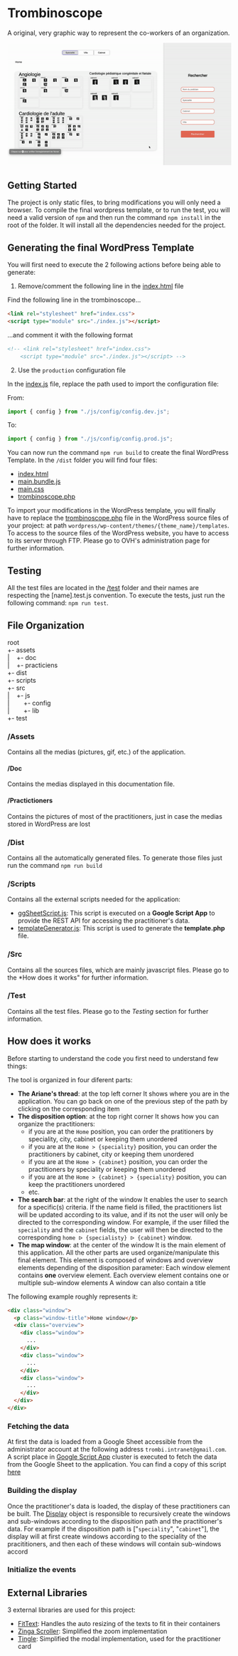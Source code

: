 # Trombinoscope

A original, very graphic way to represent the co-workers of an organization.
  
<img src="./assets/doc/trombi_demo.gif"/>
  
## Getting Started

The project is only static files, to bring modifications you will only need a browser.
To compile the final wordpress template, or to run the test, you will need a valid version of `npm` and then run the command `npm install` in the root of the folder. It will install all the dependencies needed for the project.

## Generating the final WordPress Template
  
You will first need to execute the 2 following actions before being able to generate:
  
1. Remove/comment the following line in the [index.html](./src/index.html) file

Find the following line in the trombinoscope...
```html
<link rel="stylesheet" href="index.css">
<script type="module" src="./index.js"></script>
```

...and comment it with the following format
```html
<!-- <link rel="stylesheet" href="index.css">
    <script type="module" src="./index.js"></script> -->
```

2. Use the `production` configuration file

In the [index.js](./src/index.js) file, replace the path used to import the configuration file:

From:
```javascript
import { config } from "./js/config/config.dev.js";
```

To:
```javascript
import { config } from "./js/config/config.prod.js";
```

You can now run the command `npm run build` to create the final WordPress Template. In the `/dist` folder you will find four files:
- [index.html](./dist/index.html)
- [main.bundle.js](./dist/main.bundle.js)
- [main.css](./dist/main.css)
- [trombinoscope.php](./dist/template.php)

To import your modifications in the WordPress template, you will finally have to replace the [trombinoscope.php](./dist/template.php) file in the WordPress source files of your project: at path `wordpress/wp-content/themes/{theme_name}/templates`.
To access to the source files of the WordPress website, you have to access to its server through FTP. Please go to OVH's administration page for further information. 

## Testing

All the test files are located in the [/test](./test) folder and their names are respecting the [name].test.js convention.
To execute the tests, just run the following command: `npm run test`.

## File Organization

root  
 +- assets  
 |&nbsp;&nbsp;&nbsp;&nbsp;+- doc  
 |&nbsp;&nbsp;&nbsp;&nbsp;+- practiciens  
 +- dist  
 +- scripts  
 +- src  
 |&nbsp;&nbsp;&nbsp;&nbsp;+- js  
 |&nbsp;&nbsp;&nbsp;&nbsp;&nbsp;&nbsp;&nbsp;&nbsp;+- config  
 |&nbsp;&nbsp;&nbsp;&nbsp;&nbsp;&nbsp;&nbsp;&nbsp;+- lib  
 +- test  

### /Assets

Contains all the medias (pictures, gif, etc.) of the application.

#### /Doc

Contains the medias displayed in this documentation file.

#### /Practictioners

Contains the pictures of most of the practitioners, just in case the medias stored in WordPress are lost

### /Dist

Contains all the automatically generated files. To generate those files just run the command `npm run build`

### /Scripts

Contains all the external scripts needed for the application:
- [ggSheetScript.js](./scripts/ggSheetScript.js): This script is executed on a **Google Script App** to provide the REST API for accessing the practitioner's data.
- [templateGenerator.js](./scripts/templateGenerator.js): This script is used to generate the **template.php** file.

### /Src

Contains all the sources files, which are mainly javascript files. Please go to the *How does it works" for further information.

### /Test

Contains all the test files. Please go to the *Testing* section for further information.

## How does it works

Before starting to understand the code you first need to understand few things:

The tool is organized in four diferent parts:
- **The Ariane's thread**: at the top left corner
It shows where you are in the application. You can go back on one of the previous step of the path by clicking on the corresponding item 
- **The disposition option**: at the top right corner
It shows how you can organize the practitioners:
  - if you are at the `Home` position, you can order the pratitioners by speciality, city, cabinet or keeping them unordered
  - if you are at the `Home > {speciality}` position, you can order the practitioners by cabinet, city or keeping them unordered
  - if you are at the `Home > {cabinet}` position, you can order the practitioners by speciality or keeping them unordered
  - if you are at the `Home > {cabinet} > {speciality}` position, you can keep the practitioners unordered
  - etc.
- **The search bar**: at the right of the window
It enables the user to search for a specific(s) criteria. If the name field is filled, the practitioners list will be updated according to its value, and if its not the user will only be directed to the corresponding window. 
For example, if the user filled the `speciality` and the `cabinet` fields, the user will then be directed to the corresponding `home ᐅ {specialisty} ᐅ {cabinet}` window.
- **The map window**: at the center of the window
It is the main element of this application. All the other parts are used organize/manipulate this final element. This element is composed of windows and overview elements depending of the disposition parameter:
Each window element contains **one** overview element.
Each overview element contains one or multiple sub-window elements
A window can also contain a title

The following example roughly represents it:
```html
<div class="window">
  <p class="window-title">Home window</p>
  <div class="overview">
    <div class="window">
      ...
    </div>
    <div class="window">
      ...
    </div>
    <div class="window">
      ...
    </div>
  </div>
</div>
```

### Fetching the data

At first the data is loaded from a Google Sheet accessible from the administrator account at the following address `trombi.intranet@gmail.com`. A script place in [Google Script App](https://script.google.com/) cluster is executed to fetch the data from the Google Sheet to the application. You can find a copy of this script [here](./scripts/ggSheetScript.js)

### Building the display

Once the practitioner's data is loaded, the display of these practitioners can be built. The [Display](./src/js/Display.js) object is responsible to recursively create the windows and sub-windows according to the disposition path and the practitioner's data.
For example if the disposition path is ["`speciality`", "`cabinet`"], the display will at first create windows according to the speciality of the pracititioners, and then each of these windows will contain sub-windows accord

### Initialize the events

### 
## External Libraries

3 external libraries are used for this project:

- [FitText](https://github.com/adactio/FitText.js): Handles the auto resizing of the texts to fit in their containers
- [Zinga Scroller](https://github.com/doctyper/zynga-scroller): Simplified the zoom implementation
- [Tingle](https://github.com/deathbeds/tingle): Simplified the modal implementation, used for the practitioner card
